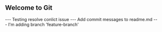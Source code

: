 ## Welcome to Git

--- Testing resolve conlict issue
--- Add commit messages to readme.md
--- I'm adding branch 
'feature-branch'
